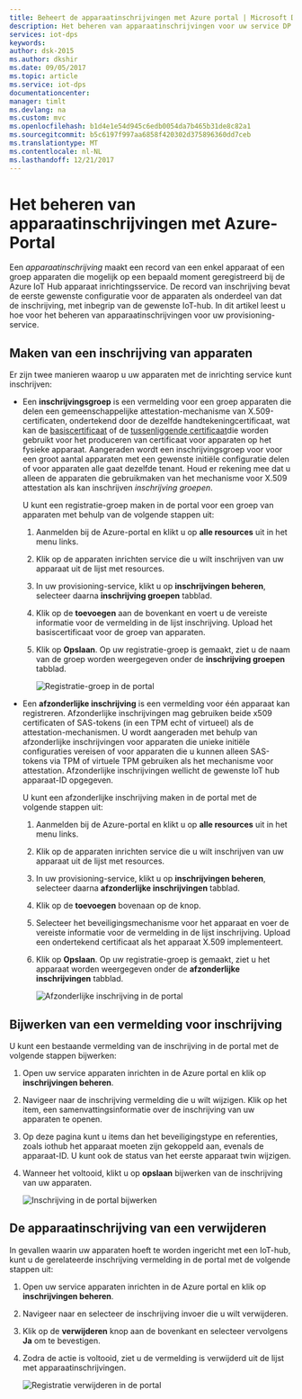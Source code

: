 ```yaml
---
title: Beheert de apparaatinschrijvingen met Azure portal | Microsoft Docs
description: Het beheren van apparaatinschrijvingen voor uw service DP's in de Azure Portal
services: iot-dps
keywords: 
author: dsk-2015
ms.author: dkshir
ms.date: 09/05/2017
ms.topic: article
ms.service: iot-dps
documentationcenter: 
manager: timlt
ms.devlang: na
ms.custom: mvc
ms.openlocfilehash: b1d4e1e54d945c6edb0054da7b465b31de8c82a1
ms.sourcegitcommit: b5c6197f997aa6858f420302d375896360dd7ceb
ms.translationtype: MT
ms.contentlocale: nl-NL
ms.lasthandoff: 12/21/2017
---
```

# <a name="how-to-manage-device-enrollments-with-azure-portal"></a>Het beheren van apparaatinschrijvingen met Azure-Portal

Een *apparaatinschrijving* maakt een record van een enkel apparaat of een groep apparaten die mogelijk op een bepaald moment geregistreerd bij de Azure IoT Hub apparaat inrichtingsservice. De record van inschrijving bevat de eerste gewenste configuratie voor de apparaten als onderdeel van dat de inschrijving, met inbegrip van de gewenste IoT-hub. In dit artikel leest u hoe voor het beheren van apparaatinschrijvingen voor uw provisioning-service.


## <a name="create-a-device-enrollment"></a>Maken van een inschrijving van apparaten

Er zijn twee manieren waarop u uw apparaten met de inrichting service kunt inschrijven:

* Een **inschrijvingsgroep** is een vermelding voor een groep apparaten die delen een gemeenschappelijke attestation-mechanisme van X.509-certificaten, ondertekend door de dezelfde handtekeningcertificaat, wat kan de [basiscertificaat](https://docs.microsoft.com/en-us/azure/iot-dps/concepts-security#root-certificate) of de [tussenliggende certificaat](https://docs.microsoft.com/en-us/azure/iot-dps/concepts-security#intermediate-certificate)die worden gebruikt voor het produceren van certificaat voor apparaten op het fysieke apparaat. Aangeraden wordt een inschrijvingsgroep voor voor een groot aantal apparaten met een gewenste initiële configuratie delen of voor apparaten alle gaat dezelfde tenant. Houd er rekening mee dat u alleen de apparaten die gebruikmaken van het mechanisme voor X.509 attestation als kan inschrijven *inschrijving groepen*. 

    U kunt een registratie-groep maken in de portal voor een groep van apparaten met behulp van de volgende stappen uit:

    1. Aanmelden bij de Azure-portal en klikt u op **alle resources** uit in het menu links.
    2. Klik op de apparaten inrichten service die u wilt inschrijven van uw apparaat uit de lijst met resources.
    3. In uw provisioning-service, klikt u op **inschrijvingen beheren**, selecteer daarna **inschrijving groepen** tabblad.
    4. Klik op de **toevoegen** aan de bovenkant en voert u de vereiste informatie voor de vermelding in de lijst inschrijving. Upload het basiscertificaat voor de groep van apparaten. 
    5. Klik op **Opslaan**. Op uw registratie-groep is gemaakt, ziet u de naam van de groep worden weergegeven onder de **inschrijving groepen** tabblad. 

        ![Registratie-groep in de portal](./media/how-to-manage-enrollments/group-enrollment.png)

    
* Een **afzonderlijke inschrijving** is een vermelding voor één apparaat kan registreren. Afzonderlijke inschrijvingen mag gebruiken beide x509 certificaten of SAS-tokens (in een TPM echt of virtueel) als de attestation-mechanismen. U wordt aangeraden met behulp van afzonderlijke inschrijvingen voor apparaten die unieke initiële configuraties vereisen of voor apparaten die u kunnen alleen SAS-tokens via TPM of virtuele TPM gebruiken als het mechanisme voor attestation. Afzonderlijke inschrijvingen wellicht de gewenste IoT hub apparaat-ID opgegeven.

    U kunt een afzonderlijke inschrijving maken in de portal met de volgende stappen uit:

    1. Aanmelden bij de Azure-portal en klikt u op **alle resources** uit in het menu links.
    2. Klik op de apparaten inrichten service die u wilt inschrijven van uw apparaat uit de lijst met resources.
    3. In uw provisioning-service, klikt u op **inschrijvingen beheren**, selecteer daarna **afzonderlijke inschrijvingen** tabblad.
    4. Klik op de **toevoegen** bovenaan op de knop. 
    5. Selecteer het beveiligingsmechanisme voor het apparaat en voer de vereiste informatie voor de vermelding in de lijst inschrijving. Upload een ondertekend certificaat als het apparaat X.509 implementeert. 
    6. Klik op **Opslaan**. Op uw registratie-groep is gemaakt, ziet u het apparaat worden weergegeven onder de **afzonderlijke inschrijvingen** tabblad. 

        ![Afzonderlijke inschrijving in de portal](./media/how-to-manage-enrollments/individual-enrollment.png)


## <a name="update-an-enrollment-entry"></a>Bijwerken van een vermelding voor inschrijving
U kunt een bestaande vermelding van de inschrijving in de portal met de volgende stappen bijwerken:

1. Open uw service apparaten inrichten in de Azure portal en klik op **inschrijvingen beheren**. 
2. Navigeer naar de inschrijving vermelding die u wilt wijzigen. Klik op het item, een samenvattingsinformatie over de inschrijving van uw apparaten te openen. 
3. Op deze pagina kunt u items dan het beveiligingstype en referenties, zoals iothub het apparaat moeten zijn gekoppeld aan, evenals de apparaat-ID. U kunt ook de status van het eerste apparaat twin wijzigen. 
4. Wanneer het voltooid, klikt u op **opslaan** bijwerken van de inschrijving van uw apparaten. 

    ![Inschrijving in de portal bijwerken](./media/how-to-manage-enrollments/update-enrollment.png)


## <a name="remove-a-device-enrollment"></a>De apparaatinschrijving van een verwijderen
In gevallen waarin uw apparaten hoeft te worden ingericht met een IoT-hub, kunt u de gerelateerde inschrijving vermelding in de portal met de volgende stappen uit:

1. Open uw service apparaten inrichten in de Azure portal en klik op **inschrijvingen beheren**. 
2. Navigeer naar en selecteer de inschrijving invoer die u wilt verwijderen. 
3. Klik op de **verwijderen** knop aan de bovenkant en selecteer vervolgens **Ja** om te bevestigen. 
5. Zodra de actie is voltooid, ziet u de vermelding is verwijderd uit de lijst met apparaatinschrijvingen. 
 
    ![Registratie verwijderen in de portal](./media/how-to-manage-enrollments/remove-enrollment.png)



